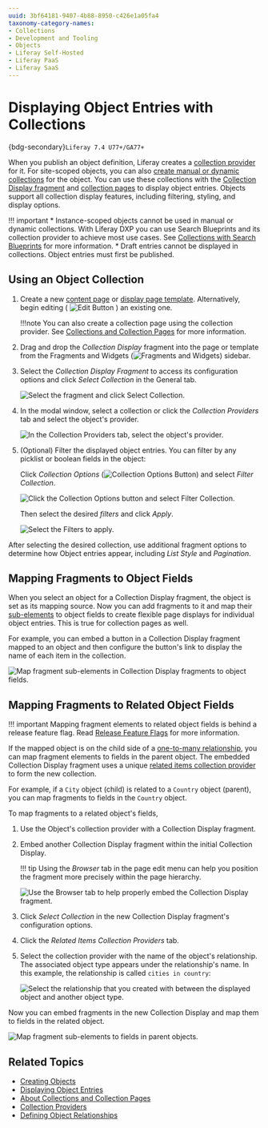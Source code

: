 ```yaml
---
uuid: 3bf64181-9407-4b88-8950-c426e1a05fa4
taxonomy-category-names:
- Collections
- Development and Tooling
- Objects
- Liferay Self-Hosted
- Liferay PaaS
- Liferay SaaS
---
```

# Displaying Object Entries with Collections

{bdg-secondary}`Liferay 7.4 U77+/GA77+`

When you publish an object definition, Liferay creates a [collection provider](../../../site-building/displaying-content/collections-and-collection-pages/collection-providers.md) for it. For site-scoped objects, you can also [create manual or dynamic collections](../../../site-building/displaying-content/collections-and-collection-pages/creating-collections.md) for the object. You can use these collections with the [Collection Display fragment](../../../site-building/displaying-content/collections-and-collection-pages/displaying-collections.md#adding-a-collection-display-fragment-to-a-page) and [collection pages](../../../site-building/displaying-content/collections-and-collection-pages/displaying-collections.md#displaying-collections-on-a-collection-page) to display object entries. Objects support all collection display features, including filtering, styling, and display options.

!!! important
    * Instance-scoped objects cannot be used in manual or dynamic collections. With Liferay DXP you can use Search Blueprints and its collection provider to achieve most use cases. See [Collections with Search Blueprints](../../../using-search/liferay-enterprise-search/search-experiences/search-blueprints/collections-with-search-blueprints.md) for more information.
    * Draft entries cannot be displayed in collections. Object entries must first be published.

## Using an Object Collection

1. Create a new [content page](../../../site-building/creating-pages/using-content-pages.md) or [display page template](../../../site-building/displaying-content/using-display-page-templates/creating-and-managing-display-page-templates.md). Alternatively, begin editing ( ![Edit Button](../../../images/icon-edit-pencil.png) ) an existing one.

   !!!note
      You can also create a collection page using the collection provider. See [Collections and Collection Pages](../../../site-building/displaying-content/collections-and-collection-pages/about-collections-and-collection-pages.md) for more information.

1. Drag and drop the *Collection Display* fragment into the page or template from the Fragments and Widgets (![Fragments and Widgets](../../../images/icon-plus.png)) sidebar.

1. Select the *Collection Display Fragment* to access its configuration options and click *Select Collection* in the General tab.

   ![Select the fragment and click Select Collection.](./displaying-object-entries-with-collection-providers/images/01.png)

1. In the modal window, select a collection or click the *Collection Providers* tab and select the object's provider.

   ![In the Collection Providers tab, select the object's provider.](./displaying-object-entries-with-collection-providers/images/02.png)

1. (Optional) Filter the displayed object entries. You can filter by any picklist or boolean fields in the object:

   Click *Collection Options* (![Collection Options Button](../../../images/icon-actions.png)) and select *Filter Collection*.

   ![Click the Collection Options button and select Filter Collection.](./displaying-object-entries-with-collection-providers/images/03.png)

   Then select the desired *filters* and click *Apply*.

   ![Select the Filters to apply.](./displaying-object-entries-with-collection-providers/images/04.png)

After selecting the desired collection, use additional fragment options to determine how Object entries appear, including *List Style* and *Pagination*.

## Mapping Fragments to Object Fields

When you select an object for a Collection Display fragment, the object is set as its mapping source. Now you can add fragments to it and map their [sub-elements](../../../site-building/creating-pages/page-fragments-and-widgets/using-fragments/configuring-fragments/fragment-sub-elements-reference.md) to object fields to create flexible page displays for individual object entries. This is true for collection pages as well.

For example, you can embed a button in a Collection Display fragment mapped to an object and then configure the button's link to display the name of each item in the collection.

![Map fragment sub-elements in Collection Display fragments to object fields.](./displaying-object-entries-with-collection-providers/images/05.png)

## Mapping Fragments to Related Object Fields

!!! important
    Mapping fragment elements to related object fields is behind a release feature flag. Read [Release Feature Flags](../../../system-administration/configuring-liferay/feature-flags.md#release-feature-flags) for more information.

If the mapped object is on the child side of a [one-to-many relationship](../creating-and-managing-objects/relationships/defining-object-relationships.md), you can map fragment elements to fields in the parent object. The embedded Collection Display fragment uses a unique [related items collection provider](../../../site-building/displaying-content/collections-and-collection-pages/collection-providers.md#related-items-collections-providers) to form the new collection.

For example, if a `City` object (child) is related to a `Country` object (parent), you can map fragments to fields in the `Country` object.

To map fragments to a related object's fields,

1. Use the Object's collection provider with a Collection Display fragment.

1. Embed another Collection Display fragment within the initial Collection Display.

   !!! tip
       Using the *Browser* tab in the page edit menu can help you position the fragment more precisely within the page hierarchy.

   ![Use the Browser tab to help properly embed the Collection Display fragment.](./displaying-object-entries-with-collection-providers/images/06.png)

1. Click *Select Collection* in the new Collection Display fragment's configuration options.

1. Click the *Related Items Collection Providers* tab.

1. Select the collection provider with the name of the object's relationship. The associated object type appears under the relationship's name. In this example, the relationship is called `cities in country`:

   ![Select the relationship that you created with between the displayed object and another object type.](./displaying-object-entries-with-collection-providers/images/07.png)

Now you can embed fragments in the new Collection Display and map them to fields in the related object.

![Map fragment sub-elements to fields in parent objects.](./displaying-object-entries-with-collection-providers/images/08.png)

## Related Topics

* [Creating Objects](../creating-and-managing-objects/creating-objects.md)
* [Displaying Object Entries](../displaying-object-entries.md)
* [About Collections and Collection Pages](../../../site-building/displaying-content/collections-and-collection-pages/about-collections-and-collection-pages.md)
* [Collection Providers](../../../site-building/displaying-content/collections-and-collection-pages/collection-providers.md)
* [Defining Object Relationships](../creating-and-managing-objects/relationships/defining-object-relationships.md)

